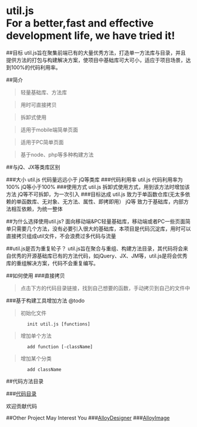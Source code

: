 util.js<br />
For a better,fast and effective development life, we have tried it!
======

##目标
util.js旨在聚集前端已有的大量优秀方法，打造单一方法库与目录，并且提供方法的打包与构建解决方案，使项目中基础库可大可小，适应于项目场景，达到100%的代码利用率。

##简介
>轻量基础库、方法库

>用时可直接拷贝

>拆卸式使用

>适用于mobile端简单页面

>适用于PC简单页面

>基于node、php等多种构建方法

##与jQ、JX等类库区别

###大小
util.js 代码量远远小于 jQ等类库
###代码利用率
util.js 代码利用率为100%  jQ等小于100%
###使用方式
util.js 拆卸式使用方式，用到该方法时增加该方法
jQ等不可拆卸，为一次引入
###目标达成
util.js 致力于单函数仓库(无太多依赖的单函数库、无对象、无方法、属性、即拷即用）
jQ等  致力于基础库，内部方法相互依赖，为统一整体


##为什么选择使用util.js?
面向移动端&PC轻量基础库，移动端或者PC一些页面简单只需要几个方法，没有必要引入很大的基础库，本项目是代码沉淀库，用时可以直接拷贝组成util文件，不会浪费过多代码与流量<br />

##util.js是否为重复轮子？
util.js旨在聚合与重组、构建方法目录，其代码将会来自优秀的开源基础库已有的方法代码，如jQuery、JX、JM等，util.js是将会优秀库的重组解决方案，代码不会重复编写。

##如何使用
###直接拷贝
>点击下方的代码目录链接，找到自己想要的函数，手动拷贝到自己的文件中

###基于构建工具增加方法 @todo
>初始化文件
```shell
        init util.js [functions]
```
>增加单个方法
```shell
        add function [-className]
```
>增加某个分类
```shell
        add className
```

##代码方法目录

###[代码目录](./index/all.md)

欢迎贡献代码

##Other Project May Interest You
###[AlloyDesigner](http://alloyteam.github.io/AlloyDesigner/)
###[AlloyImage](http://alloyteam.github.io/AlloyImage/)
